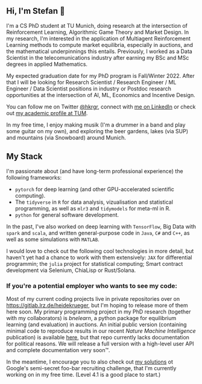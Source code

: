 ## Hi, I'm Stefan 👋

I'm a CS PhD student at TU Munich, doing research at the intersection of Reinforcement Learning, Algorithmic Game Theory and Market Design.
In my research, I'm interested in the application of Multiagent Reinforcement Learning methods to compute market equilibria, especially in auctions, and the mathematical underpinnings this entails. Previously, I worked as a Data Scientist in the telecomunications industry after earning my BSc and MSc degrees in applied Mathematics.

My expected graduation date for my PhD program is Fall/Winter 2022. After that I will be looking for Research Scientist / Research Engineer / ML Engineer / Data Scientist positions in industry or Postdoc research opportunities at the intersection of AI, ML, Economics and Incentive Design.

You can follow me on Twitter [@hkrgr](https://twitter.com/hdkrgr), connect with [me on LinkedIn](https://www.linkedin.com/in/heidekrueger/) or check out [my academic profile at TUM](https://www.in.tum.de/en/dss/members/stefan-heidekrueger/).

In my free time, I enjoy making musik (I'm a drummer in a band and play some guitar on my own), and exploring the beer gardens, lakes (via SUP) and mountains (via Snowboard) around Munich.

## My Stack

I'm passionate about (and have long-term professional experience) the following frameworks:

* `pytorch` for deep learning (and other GPU-accelerated scientific computing).
* The `tidyverse` in `R` for data analysis, vizualisation and statistical programming, as well as `mlr3` and `tidymodels` for meta-ml in R. 
* `python` for general software development.

In the past, I've also worked on deep learning with `TensorFlow`, Big Data with `spark` and `scala`, and written general-purpose code in `Java`, `C#` and `C++`, as well as some simulations with `MATLAB`. 

I would love to check out the following cool technologies in more detail, but haven't yet had a chance to work with them extensively: `JAX` for differential programmin; the `julia` project for statistical computing; Smart contract development via Selenium, ChiaLisp or Rust/Solana. 


### If you're a potential employer who wants to see my code:

Most of my current coding projects live in private repositories over on https://gitlab.lrz.de/heidekrueger, but I'm hoping to release more of them here soon.
My primary programming project in my PhD research (together with my collaborators) is _bnelearn_, a python package for equilibrium learning (and evaluation) in auctions. An initial public version (containing minimal code to reproduce results in our recent _Nature Machine Intelligence_ publication) is available [here](https://github.com/heidekrueger/bnelearn), but that repo currently lacks documentation for political reasons. We will release a full version with a high-level user API and complete documentation very soon™.

In the meantime, I encourage you to also check out [my solutions](https://github.com/heidekrueger/f00b4r-Challenge) ot Google's semi-secret foo-bar recruiting challenge, that I'm currently working on in my free time. (Level 4.1 is a good place to start.)
